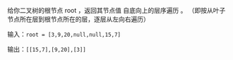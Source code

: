 给你二叉树的根节点 root ，返回其节点值 自底向上的层序遍历 。 （即按从叶子节点所在层到根节点所在的层，逐层从左向右遍历）


输入：`root = [3,9,20,null,null,15,7]`

输出：`[[15,7],[9,20],[3]]`